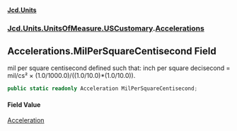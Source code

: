 #### [Jcd.Units](index 'index')
### [Jcd.Units.UnitsOfMeasure.USCustomary](Jcd.Units.UnitsOfMeasure.USCustomary 'Jcd.Units.UnitsOfMeasure.USCustomary').[Accelerations](Accelerations 'Jcd.Units.UnitsOfMeasure.USCustomary.Accelerations')

## Accelerations.MilPerSquareCentisecond Field

mil per square centisecond defined such that: inch per square decisecond = mil/cs² ×
(1.0/1000.0)/((1.0/10.0)*(1.0/10.0)).

```csharp
public static readonly Acceleration MilPerSquareCentisecond;
```

#### Field Value
[Acceleration](Acceleration 'Jcd.Units.UnitTypes.Acceleration')